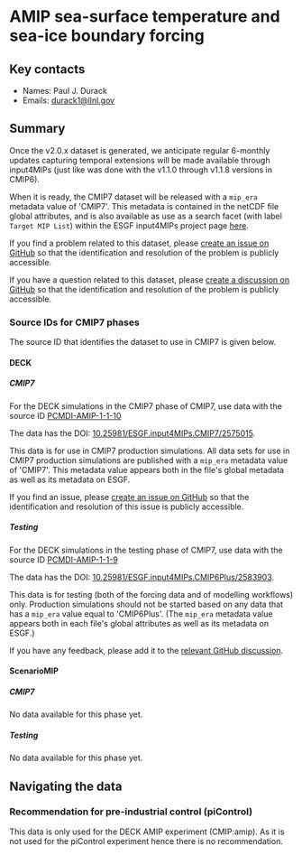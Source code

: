 <!--- These values are used by `fill-out-auto-generated-sections.py` -->
<!--- forcing="amip-ssts" -->
<!--- source_id_stub="PCMDI-AMIP-1" -->
# AMIP sea-surface temperature and sea-ice boundary forcing

## Key contacts

- Names: Paul J. Durack
- Emails: durack1@llnl.gov

## Summary

Once the v2.0.x dataset is generated, we anticipate regular 6-monthly updates capturing temporal extensions
will be made available through input4MIPs (just like was done with the v1.1.0 through v1.1.8 versions in CMIP6).

When it is ready, the CMIP7 dataset will be released
with a `mip_era` metadata value of 'CMIP7'.
This metadata is contained in the netCDF file global attributes, 
and is also available as use as a search facet (with label `Target MIP List`)
within the ESGF input4MIPs project page [here](https://aims2.llnl.gov/search/input4MIPs).

If you find a problem related to this dataset, please
[create an issue on GitHub](https://github.com/PCMDI/input4MIPs_CVs/issues/new?template=data_issue.md)
so that the identification and resolution of the problem is publicly accessible.

If you have a question related to this dataset, please
[create a discussion on GitHub](https://github.com/PCMDI/input4MIPs_CVs/discussions)
so that the identification and resolution of the problem is publicly accessible.

<!--- begin-cmip7-phases-source-ids -->
<!--- Do not edit this section, it is automatically updated when the docs are built -->
### Source IDs for CMIP7 phases

The source ID that identifies the dataset to use in CMIP7 is given below.

#### DECK

##### CMIP7

For the DECK simulations in the CMIP7 phase of CMIP7, use data with the source ID [PCMDI-AMIP-1-1-10](https://aims2.llnl.gov/search?project=input4MIPs&versionType=all&&activeFacets=%7B%22source_id%22%3A%5B%22PCMDI-AMIP-1-1-10%22%5D%7D)

The data has the DOI: [10.25981/ESGF.input4MIPs.CMIP7/2575015](https://doi.org/10.25981/ESGF.input4MIPs.CMIP7/2575015).

This data is for use in CMIP7 production simulations.
All data sets for use in CMIP7 production simulations are published with a `mip_era` metadata value of 'CMIP7'.
This metadata value appears both in the file's global metadata as well as its metadata on ESGF.

If you find an issue, please
[create an issue on GitHub](https://github.com/PCMDI/input4MIPs_CVs/issues/new?template=data_issue.md)
so that the identification and resolution of this issue is publicly accessible.

##### Testing

For the DECK simulations in the testing phase of CMIP7, use data with the source ID [PCMDI-AMIP-1-1-9](https://aims2.llnl.gov/search?project=input4MIPs&versionType=all&&activeFacets=%7B%22source_id%22%3A%5B%22PCMDI-AMIP-1-1-9%22%5D%7D)

The data has the DOI: [10.25981/ESGF.input4MIPs.CMIP6Plus/2583903](https://doi.org/10.25981/ESGF.input4MIPs.CMIP6Plus/2583903).

This data is for testing (both of the forcing data and of modelling workflows) only.
Production simulations should not be started based on any data that has a `mip_era` value equal to 'CMIP6Plus'.
(The `mip_era` metadata value appears both in each file's global attributes as well as its metadata on ESGF.)

If you have any feedback, please add it to the [relevant GitHub discussion](https://github.com/PCMDI/input4MIPs_CVs/discussions).

#### ScenarioMIP

##### CMIP7

No data available for this phase yet.

##### Testing

No data available for this phase yet.

<!--- end-cmip7-phases-source-ids -->

<!--- placeholder for piControl recommendation -->
## Navigating the data

### Recommendation for pre-industrial control (piControl)

This data is only used for the DECK AMIP experiment (CMIP:amip).
As it is not used for the piControl experiment hence there is no recommendation.

<!--- end of placeholder for piControl recommendation -->

<!--- begin-revision-history -->
<!--- Do not edit this section, it is automatically updated when the docs are built -->
<!--- No revisions, hence section is blank -->
<!--- end-revision-history -->
